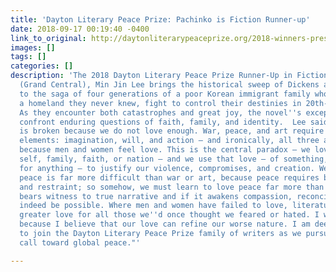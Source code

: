 ```yaml
---
title: 'Dayton Literary Peace Prize: Pachinko is Fiction Runner-up'
date: 2018-09-17 00:19:40 -0400
link_to_original: http://daytonliterarypeaceprize.org/2018-winners-press_release.htm
images: []
tags: []
categories: []
description: 'The 2018 Dayton Literary Peace Prize Runner-Up in Fiction:  In Pachinko
  (Grand Central), Min Jin Lee brings the historical sweep of Dickens and Tolstoy
  to the saga of four generations of a poor Korean immigrant family who, exiled from
  a homeland they never knew, fight to control their destinies in 20th-centuryJapan.
  As they encounter both catastrophes and great joy, the novel''s exceptional protagonists
  confront enduring questions of faith, family, and identity.  Lee said: “The world
  is broken because we do not love enough. War, peace, and art require at least three
  elements: imagination, will, and action – and ironically, all three are enacted
  because men and women feel love. This is the central paradox – we love – the other,
  self, family, faith, or nation – and we use that love – of something, or someone,
  for anything – to justify our violence, compromises, and creation. We know that
  peace is far more difficult than war or art, because peace requires both forgiveness
  and restraint; so somehow, we must learn to love peace far more than war. If literature
  bears witness to true narrative and if it awakens compassion, reconciliation may
  indeed be possible. Where men and women have failed to love, literature may inspire
  greater love for all those we''d once thought we feared or hated. I write fiction
  because I believe that our love can refine our worse nature. I am deeply honored
  to join the Dayton Literary Peace Prize family of writers as we pursue our collective
  call toward global peace."'

---
```

